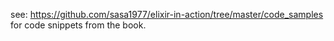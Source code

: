 see: https://github.com/sasa1977/elixir-in-action/tree/master/code_samples for code snippets from the book.